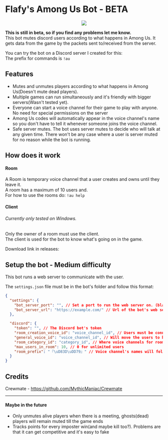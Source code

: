 # Flafy's Among Us Bot - BETA

<p align="center">
  <img src="../icon-files/bot_icon_small.png">
</p>

**This is still in beta, so if you find any problems let me know.**  
This bot mutes discord users according to what happens in Among Us. It gets data from the game by the packets sent to/received from the server.

You can try the bot on a Discord server I created for this:  
The prefix for commands is `!au`

## Features
* Mutes and unmutes players according to what happens in Among Us(Doesn't mute dead players).
* Multiple games can run simultaneously and it's friendly with bigger servers(Wasn't tested yet).
* Everyone can start a voice channel for their game to play with anyone. No need for special permissions on the server
* Among Us codes will automatically appear in the voice channel's name so you don't have to tell it whenever someone joins the voice channel.
* Safe server mutes. The bot uses server mutes to decide who will talk at any given time. There won't be any case where a user is server muted for no reason while the bot is running.

## How does it work
#### Room
A Room is temporary voice channel that a user creates and owns until they leave it.  
A room has a maximum of 10 users and.  
For how to use the rooms do: `!au help`
#### Client
###### Currently only tested on Windows.    
Only the owner of a room must use the client.  
The client is used for the bot to know what's going on in the game.  

Download link in releases: 

## Setup the bot - Medium difficulty
This bot runs a web server to communicate with the user.

The `settings.json` file must be in the bot's folder and follow this format: 
```json
{
  "settings": {
    "bot_server_port": "", // Set a port to run the web server on. (blank for os.environ['PORT'])
    "bot_server_url": "https://example.com/" // Url of the bot's web server to communicate with the user.
  },

  "discord": {
    "token": "", // The Discord bot's token
    "room_creation_voice_id": "voice_channel_id", // Users must be connected to this voice channel to create a room (blank for any voice)
    "general_voice_id": "voice_channel_id", // Will move the users to here before closing the room (blank for don't move)
    "room_category_id": "category_id", // Where voice channels for rooms will be created
    "max_users_in_room": 10, // 0 for unlimited users
    "room_prefix": "『\uD83D\uDD79』" // Voice channel's names will follow this format: f"{room_prefix}{game_code}-{room_owner}"
  }
}
```

## Credits
Crewmate - https://github.com/MythicManiac/Crewmate

---
#### Maybe in the future
* Only unmutes alive players when there is a meeting, ghosts(dead) players will remain muted till the game ends
* Tracks points for every imposter win(and maybe kill too?). Problems are that it can get competitive and it's easy to fake